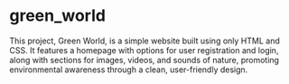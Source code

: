 # green_world
This project, Green World, is a simple website built using only HTML and CSS. It features a homepage with options for user registration and login, along with sections for images, videos, and sounds of nature, promoting environmental awareness through a clean, user-friendly design.
